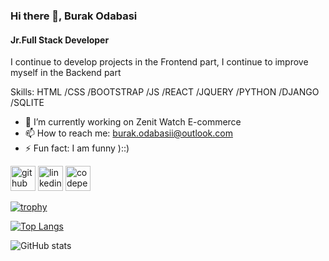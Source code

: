 ### Hi there 👋, Burak Odabasi
#### Jr.Full Stack Developer
I continue to develop projects in the Frontend part, I continue to improve myself in the Backend part

Skills: HTML /CSS /BOOTSTRAP /JS /REACT /JQUERY /PYTHON /DJANGO /SQLITE

- 🔭 I’m currently working on Zenit Watch E-commerce 
- 📫 How to reach me: burak.odabasii@outlook.com 
- ⚡ Fun fact: I am funny )::) 


[<img src='https://cdn.jsdelivr.net/npm/simple-icons@3.0.1/icons/github.svg' alt='github' height='40'>](https://github.com/BurakOdabasi)  [<img src='https://cdn.jsdelivr.net/npm/simple-icons@3.0.1/icons/linkedin.svg' alt='linkedin' height='40'>](https://www.linkedin.com/in/burak-odabasi/)  [<img src='https://cdn.jsdelivr.net/npm/simple-icons@3.0.1/icons/codepen.svg' alt='codepen' height='40'>](https://codepen.io/codepen)  

[![trophy](https://github-profile-trophy.vercel.app/?username=BurakOdabasi)](https://github.com/ryo-ma/github-profile-trophy)

[![Top Langs](https://github-readme-stats.vercel.app/api/top-langs/?username=BurakOdabasi)](https://github.com/anuraghazra/github-readme-stats)

![GitHub stats](https://github-readme-stats.vercel.app/api?username=BurakOdabasi&show_icons=true)  

